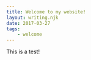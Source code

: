 ```yaml
---
title: Welcome to my website!
layout: writing.njk
date: 2017-03-27
tags:
	- welcome
---
```

This is a test!
